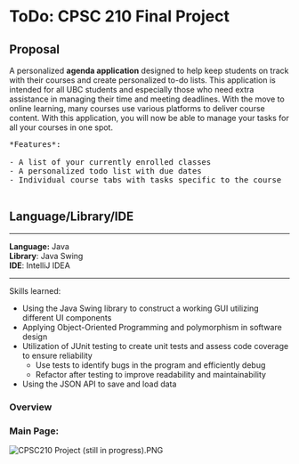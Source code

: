 # ToDo: CPSC 210 Final Project

## Proposal

A personalized **agenda application** designed to help keep students on track with their courses
and create personalized to-do lists. This application is intended for all UBC students and especially those who need extra
assistance in managing their time and meeting deadlines. With the move to online learning, many courses use various
platforms to deliver course content. With this application, you will now be able to manage your tasks for all your 
courses in one spot.

<pre>
*Features*:

- A list of your currently enrolled classes
- A personalized todo list with due dates
- Individual course tabs with tasks specific to the course
 </pre>

## Language/Library/IDE

<hr>
<b>Language:</b>  Java <br>
<b>Library</b>: Java Swing <br>
<b>IDE</b>: IntelliJ IDEA
<hr>

Skills learned:

- Using the Java Swing library to construct a working GUI utilizing different UI components
- Applying Object-Oriented Programming and polymorphism in software design
- Utilization of JUnit testing to create unit tests and assess code coverage to ensure reliability
    - Use tests to identify bugs in the program and efficiently debug
    - Refactor after testing to improve readability and maintainability
- Using the JSON API to save and load data

### Overview
### Main Page:

![CPSC210 Project (still in progress).PNG](https://s3-us-west-2.amazonaws.com/secure.notion-static.com/4f72df0e-f1b3-4b15-8c6d-ae3c5b5450c9/CPSC210_Project_(still_in_progress).png)

